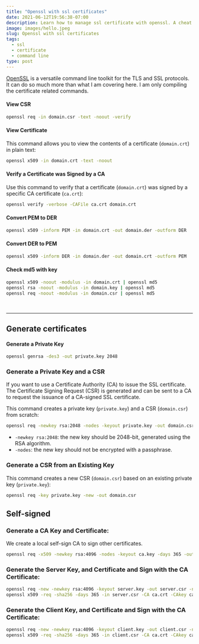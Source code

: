 ```yaml
---
title: "Openssl with ssl certificates"
date: 2021-06-12T19:56:38-07:00
description: Learn how to manage ssl certificate with openssl. A cheat sheet of common commands to deal with certificate.
image: images/hello.jpeg
slug: Openssl with ssl certificates
tags:
  - ssl
  - certificate
  - command line
type: post
---
```


[OpenSSL](https://www.openssl.org/) is a versatile command line toolkit for the TLS and SSL protocols. It can do so much more than what I am covering here. I am only compiling the certificate related commands.

#### View CSR
```bash
openssl req -in domain.csr -text -noout -verify
```
#### View Certificate
This command allows you to view the contents of a certificate (`domain.crt`) in plain text:
```bash
openssl x509 -in domain.crt -text -noout
```
#### Verify a Certificate was Signed by a CA
Use this command to verify that a certificate (`domain.crt`) was signed by a specific CA certificate (`ca.crt`):
```bash
openssl verify -verbose -CAFile ca.crt domain.crt
```

#### Convert PEM to DER
```bash
openssl x509 -inform PEM -in domain.crt -out domain.der -outform DER
```

#### Convert DER to PEM
```bash
openssl x509 -inform DER -in domain.der -out domain.crt -outform PEM
```

#### Check md5 with key
```bash
openssl x509 -noout -modulus -in domain.crt | openssl md5
openssl rsa -noout -modulus -in domain.key | openssl md5
openssl req -noout -modulus -in domain.csr | openssl md5
```

&nbsp;

---

## Generate certificates

#### Generate a Private Key

```bash
openssl genrsa -des3 -out private.key 2048
```

### Generate a Private Key and a CSR
If you want to use a Certificate Authority (CA) to issue the SSL certificate. The Certificate Signing Request (CSR) is generated and can be sent to a CA to request the issuance of a CA-signed SSL certificate.

This command creates a private key (`private.key`) and a CSR (`domain.csr`) from scratch:
```bash
openssl req -newkey rsa:2048 -nodes -keyout private.key -out domain.csr
```
* `-newkey rsa:2048`: the new key should be 2048-bit, generated using the RSA algorithm.
* `-nodes`: the new key should not be encrypted with a passphrase.

### Generate a CSR from an Existing Key

This command creates a new CSR (`domain.csr`) based on an existing private key (`private.key`):
```bash
openssl req -key private.key -new -out domain.csr
```

## Self-signed

### Generate a CA Key and Certificate:

We create a local self-sign CA to sign other certificates.
```bash
openssl req -x509 -newkey rsa:4096 -nodes -keyout ca.key -days 365 -out ca.crt
```

### Generate the Server Key, and Certificate and Sign with the CA Certificate:

```bash
openssl req -new -newkey rsa:4096 -keyout server.key -out server.csr -nodes -subj '/CN=mydomain.com'
openssl x509 -req -sha256 -days 365 -in server.csr -CA ca.crt -CAkey ca.key -set_serial 01 -out server.crt
```

### Generate the Client Key, and Certificate and Sign with the CA Certificate:
```bash
openssl req -new -newkey rsa:4096 -keyout client.key -out client.csr -nodes -subj '/CN=My Client'
openssl x509 -req -sha256 -days 365 -in client.csr -CA ca.crt -CAkey ca.key -set_serial 02 -out client.crt
```
